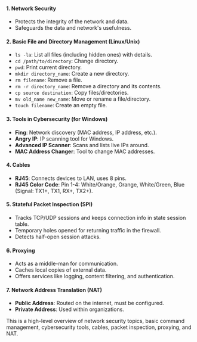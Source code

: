 #### 1. Network Security
- Protects the integrity of the network and data.
- Safeguards the data and network's usefulness.

#### 2. Basic File and Directory Management (Linux/Unix)
- `ls -la`: List all files (including hidden ones) with details.
- `cd /path/to/directory`: Change directory.
- `pwd`: Print current directory.
- `mkdir directory_name`: Create a new directory.
- `rm filename`: Remove a file.
- `rm -r directory_name`: Remove a directory and its contents.
- `cp source destination`: Copy files/directories.
- `mv old_name new_name`: Move or rename a file/directory.
- `touch filename`: Create an empty file.

#### 3. Tools in Cybersecurity (for Windows)
- **Fing**: Network discovery (MAC address, IP address, etc.).
- **Angry IP**: IP scanning tool for Windows.
- **Advanced IP Scanner**: Scans and lists live IPs around.
- **MAC Address Changer**: Tool to change MAC addresses.

#### 4. Cables
- **RJ45**: Connects devices to LAN, uses 8 pins.
- **RJ45 Color Code**: Pin 1-4: White/Orange, Orange, White/Green, Blue (Signal: TX1+, TX1, RX+, TX2+).

#### 5. Stateful Packet Inspection (SPI)
- Tracks TCP/UDP sessions and keeps connection info in state session table.
- Temporary holes opened for returning traffic in the firewall.
- Detects half-open session attacks.

#### 6. Proxying
- Acts as a middle-man for communication.
- Caches local copies of external data.
- Offers services like logging, content filtering, and authentication.

#### 7. Network Address Translation (NAT)
- **Public Address**: Routed on the internet, must be configured.
- **Private Address**: Used within organizations. 

This is a high-level overview of network security topics, basic command management, cybersecurity tools, cables, packet inspection, proxying, and NAT.
